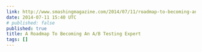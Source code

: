 ```yaml
---
link: http://www.smashingmagazine.com/2014/07/11/roadmap-to-becoming-an-a-b-testing-expert/
date: 2014-07-11 15:40 UTC
# published: false
published: true
title: A Roadmap To Becoming An A/B Testing Expert
tags: []
---
```



